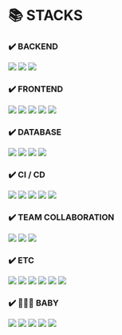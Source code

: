 <div align=left><h1>📚 STACKS</h1></div>

<div align=left> 
  
  <h3>✔️ BACKEND </h3>
  <img src="https://img.shields.io/badge/java-007396?style=for-the-badge&logo=java&logoColor=white"> 
  <img src="https://img.shields.io/badge/spring_boot-6DB33F?style=for-the-badge&logo=spring&logoColor=white">
  <img src="https://img.shields.io/badge/spring_lagacy-6DB33F?style=for-the-badge&logo=spring&logoColor=white"> 
  
  <h3>✔️ FRONTEND </h3>
  <img src="https://img.shields.io/badge/javascript-F7DF1E?style=for-the-badge&logo=javascript&logoColor=black">
  <img src="https://img.shields.io/badge/jquery-0769AD?style=for-the-badge&logo=jquery&logoColor=white">
  <img src="https://img.shields.io/badge/vue.js-4FC08D?style=for-the-badge&logo=vue.js&logoColor=white"> 
  <img src="https://img.shields.io/badge/html5-E34F26?style=for-the-badge&logo=html5&logoColor=white"> 
  <img src="https://img.shields.io/badge/css-1572B6?style=for-the-badge&logo=css3&logoColor=white"> 
  
  <h3>✔️ DATABASE </h3>
  <img src="https://img.shields.io/badge/mysql-4479A1?style=for-the-badge&logo=mysql&logoColor=white"> 
  <img src="https://img.shields.io/badge/mssql-CC2927?style=for-the-badge&logo=microsoftsqlserver&logoColor=white"> 
  <img src="https://img.shields.io/badge/mariaDB-003545?style=for-the-badge&logo=mariaDB&logoColor=white"> 
  <img src="https://img.shields.io/badge/redis-FFCA28?style=for-the-badge&logo=redis&logoColor=white">

  <h3>✔️ CI / CD </h3>
  <img src="https://img.shields.io/badge/git-F05032?style=for-the-badge&logo=git&logoColor=white">
  <img src="https://img.shields.io/badge/gitlab-FC6D26?style=for-the-badge&logo=gitlab&logoColor=white">
  <img src="https://img.shields.io/badge/svn-809CC9?style=for-the-badge&logo=subversion&logoColor=white">
  <img src="https://img.shields.io/badge/perforce-404040?style=for-the-badge&logo=perforce&logoColor=white">
  <img src="https://img.shields.io/badge/jenkins-D24939?style=for-the-badge&logo=jenkins&logoColor=white">
  
  <h3>✔️ TEAM COLLABORATION </h3>
  <img src="https://img.shields.io/badge/slack-4A154B?style=for-the-badge&logo=slack&logoColor=white">
  <img src="https://img.shields.io/badge/confluence-172B4D?style=for-the-badge&logo=confluence&logoColor=white">
  <img src="https://img.shields.io/badge/jira-0052CC?style=for-the-badge&logo=jira&logoColor=white">

  <h3>✔️ ETC </h3>
  <img src="https://img.shields.io/badge/AWS_stack-FF9900?style=for-the-badge&logo=amazonaws&logoColor=white"> 
  <img src="https://img.shields.io/badge/elasticsearch-005571?style=for-the-badge&logo=elasticsearch&logoColor=white">
  <img src="https://img.shields.io/badge/kibana-005571?style=for-the-badge&logo=kibana&logoColor=white">
  <img src="https://img.shields.io/badge/scouter-ED1C24?style=for-the-badge&logo=amp&logoColor=white">
  <img src="https://img.shields.io/badge/rabbitmq-FF6600?style=for-the-badge&logo=rabbitmq&logoColor=white">
  <img src="https://img.shields.io/badge/selenium-43B02A?style=for-the-badge&logo=selenium&logoColor=white">

  <h3>✔️ 🧑‍🍼💦 BABY </h3>
  <img src="https://img.shields.io/badge/angular.js-DD0031?style=for-the-badge&logo=angular&logoColor=white"> 
  <img src="https://img.shields.io/badge/mongoDB-47A248?style=for-the-badge&logo=MongoDB&logoColor=white">
  <img src="https://img.shields.io/badge/php-777BB4?style=for-the-badge&logo=php&logoColor=white">
  <img src="https://img.shields.io/badge/laravel-FF2D20?style=for-the-badge&logo=laravel&logoColor=white">
  <img src="https://img.shields.io/badge/python-7F7F7F?style=for-the-badge&logo=laravel&logoColor=white">

</div>

